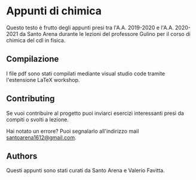# Appunti di chimica
Questo testo è frutto degli appunti presi tra l'A.A. 2019-2020 e l'A.A. 2020-2021 da Santo Arena durante le lezioni del professore Gulino per il corso di chimica del cdl in fisica.

## Compilazione 
I file pdf sono stati compilati mediante visual studio code tramite l'estensione LaTeX workshop.

## Contributing 
Se vuoi contribuire al progetto puoi inviarci esercizi interessanti presi da compiti o svolti a lezione.

Hai notato un errore? Puoi segnalarlo all'indirizzo mail santoarena1612@gmail.com.

## Authors
Questi appunti sono stati curati da Santo Arena e Valerio Favitta.
